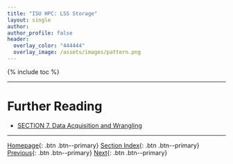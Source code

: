 ```yaml
---
title: "ISU HPC: LSS Storage"
layout: single
author:
author_profile: false
header:
  overlay_color: "444444"
  overlay_image: /assets/images/pattern.png
---
```


{% include toc %}









___
# Further Reading
* [SECTION 7. Data Acquisition and Wrangling](../07-DataParsing/00-DataParsing-LandingPage)

___

[Homepage](../index.md){: .btn  .btn--primary}
[Section Index](00-IntroToHPC-LandingPage){: .btn  .btn--primary}
[Previous](08C-isu-hpc-2-nova-cluster){: .btn  .btn--primary}
[Next](07-DataParsing/00-DataParsing-LandingPage){: .btn  .btn--primary}
